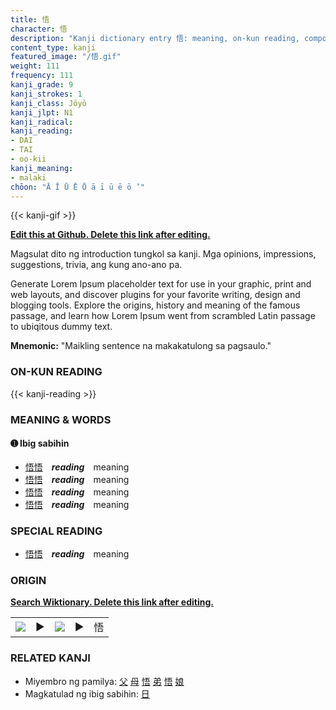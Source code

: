 ```yaml
---
title: 悟
character: 悟
description: "Kanji dictionary entry 悟: meaning, on-kun reading, compounds, origin, related kanji"
content_type: kanji
featured_image: "/悟.gif"
weight: 111
frequency: 111
kanji_grade: 9
kanji_strokes: 1
kanji_class: Jōyō
kanji_jlpt: N1
kanji_radical: 
kanji_reading: 
- DAI
- TAI
- oo-kii
kanji_meaning:
- malaki
chōon: "Ā Ī Ū Ē Ō ā ī ū ē ō ’"
---
```

[//]: # (Don't edit the line below. Kanji animated GIF code is automatically generated.)
{{< kanji-gif >}}

[//]: # (Edit below this line.)

**[Edit this at Github. Delete this link after editing.](https://github.com/tim0g/tim/tree/main/content/kanji/悟/index.md)**

Magsulat dito ng introduction tungkol sa kanji. Mga opinions, impressions, suggestions, trivia, ang kung ano-ano pa.

Generate Lorem Ipsum placeholder text for use in your graphic, print and web layouts, and discover plugins for your favorite writing, design and blogging tools. Explore the origins, history and meaning of the famous passage, and learn how Lorem Ipsum went from scrambled Latin passage to ubiqitous dummy text.
 
**Mnemonic:** "Maikling sentence na makakatulong sa pagsaulo."

### ON-KUN READING

[//]: # (Don't edit the line below. ON-KUN READING code is automatically generated.)
{{< kanji-reading >}}

### MEANING & WORDS

#### ➊ **Ibig sabihin**
  - [悟](../悟)[悟](../悟)　***reading***　meaning
  - [悟](../悟)[悟](../悟)　***reading***　meaning
  - [悟](../悟)[悟](../悟)　***reading***　meaning
  - [悟](../悟)[悟](../悟)　***reading***　meaning

### SPECIAL READING
  - [悟](../悟)[悟](../悟)　***reading***　meaning

### ORIGIN

**[Search Wiktionary. Delete this link after editing.](https://wiktionary.org/wiki/悟)**
<table class="kanji-table"><tr><td>
<img src="60px-悟-bronze.svg.png">
</td><td>▶</td><td>
<img src="60px-悟-oracle.svg.png">
</td><td>▶</td>
<td class="kanji-origin">悟</td>
</tr></table>

### RELATED KANJI
- Miyembro ng pamilya: [父](../父) [母](../母) [悟](../悟) [弟](../弟) [悟](../悟) [娘](../娘)
- Magkatulad ng ibig sabihin: [日](../日)
